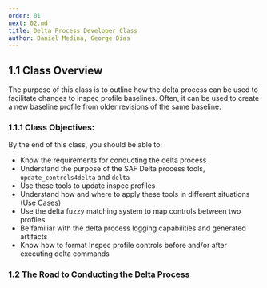 ```yaml
---
order: 01
next: 02.md
title: Delta Process Developer Class
author: Daniel Medina, George Dias
---
```

## 1.1 Class Overview 

The purpose of this class is to outline how the delta process can be used to facilitate changes to inspec profile baselines. Often, it can be used to create a new baseline profile from older revisions of the same baseline.

### 1.1.1 Class Objectives:

By the end of this class, you should be able to:
- Know the requirements for conducting the delta process
- Understand the purpose of the SAF Delta process tools, `update_controls4delta` and `delta`
- Use these tools to update inspec profiles
- Understand how and where to apply these tools in different situations (Use Cases)
- Use the delta fuzzy matching system to map controls between two profiles
- Be familiar with the delta process logging capabilities and generated artifacts
- Know how to format Inspec profile controls before and/or after executing delta commands

### 1.2 The Road to Conducting the Delta Process


